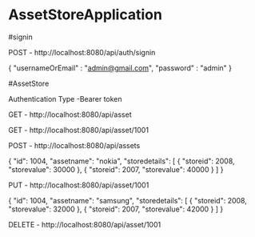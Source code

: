 # AssetStoreApplication

#signin

POST - http://localhost:8080/api/auth/signin

{
    "usernameOrEmail" : "admin@gmail.com",
    "password" : "admin"
}

#AssetStore

Authentication Type -Bearer token


GET - http://localhost:8080/api/asset   

GET - http://localhost:8080/api/asset/1001

POST - http://localhost:8080/api/assets

{
        "id": 1004,
        "assetname": "nokia",
        "storedetails": [
            {
                "storeid": 2008,
                "storevalue": 30000
            },
            {
                "storeid": 2007,
                "storevalue": 40000
            }
        ]
    }
    
PUT - http://localhost:8080/api/asset/1001

{
        "id": 1004,
        "assetname": "samsung",
        "storedetails": [
            {
                "storeid": 2008,
                "storevalue": 32000
            },
            {
                "storeid": 2007,
                "storevalue": 42000
            }
        ]
    }
    
DELETE - http://localhost:8080/api/asset/1001

